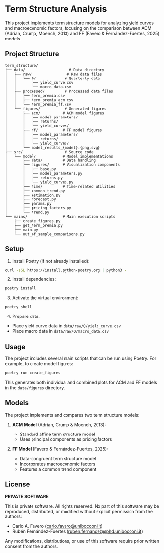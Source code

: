 # Term Structure Analysis

This project implements term structure models for analyzing yield curves and macroeconomic factors, focusing on the comparison between ACM (Adrian, Crump, Moench, 2013) and FF (Favero \& Fernández-Fuertes, 2025) models.

## Project Structure

```
term_structure/
├── data/                    # Data directory
│   ├── raw/                # Raw data files
│   │   └── Q/             # Quarterly data
│   │       ├── yield_curve.csv
│   │       └── macro_data.csv
│   ├── processed/         # Processed data files
│   │   ├── term_premia.csv
│   │   ├── term_premia_acm.csv
│   │   └── term_premia_ff.csv
│   └── figures/           # Generated figures
│       ├── acm/          # ACM model figures
│       │   ├── model_parameters/
│       │   ├── returns/
│       │   └── yield_curves/
│       ├── ff/           # FF model figures
│       │   ├── model_parameters/
│       │   ├── returns/
│       │   └── yield_curves/
│       └── model_results_{model}.{png,svg}
├── src/                   # Source code
│   └── model/            # Model implementations
│       ├── data/         # Data handling
│       ├── figures/      # Visualization components
│       │   ├── base.py
│       │   ├── model_parameters.py
│       │   ├── returns.py
│       │   └── yield_curves.py
│       ├── time/         # Time-related utilities
│       ├── common_trend.py
│       ├── estimation.py
│       ├── forecast.py
│       ├── params.py
│       ├── pricing_factors.py
│       └── trend.py
└── mains/                # Main execution scripts
    ├── create_figures.py
    ├── get_term_premia.py
    ├── main.py
    └── out_of_sample_comparisons.py
```

## Setup

1. Install Poetry (if not already installed):
```bash
curl -sSL https://install.python-poetry.org | python3 -
```

2. Install dependencies:
```bash
poetry install
```

3. Activate the virtual environment:
```bash
poetry shell
```

4. Prepare data:
- Place yield curve data in `data/raw/Q/yield_curve.csv`
- Place macro data in `data/raw/Q/macro_data.csv`

## Usage

The project includes several main scripts that can be run using Poetry. For example, to create model figures:

```bash
poetry run create_figures
```
This generates both individual and combined plots for ACM and FF models in the `data/figures` directory.

## Models

The project implements and compares two term structure models:

1. **ACM Model** (Adrian, Crump \& Moench, 2013):
   - Standard affine term structure model
   - Uses principal components as pricing factors

2. **FF Model** (Favero \& Fernández-Fuertes, 2025):
   - Data-congruent term structure model
   - Incorporates macroeconomic factors
   - Features a common trend component

## License

**PRIVATE SOFTWARE**

This is private software. All rights reserved. No part of this software may be reproduced, distributed, or modified without explicit permission from the authors:

- Carlo A. Favero (carlo.favero@unibocconi.it)
- Rubén Fernández-Fuertes (ruben.fernandez@phd.unibocconi.it)

Any modifications, distributions, or use of this software require prior written consent from the authors. 